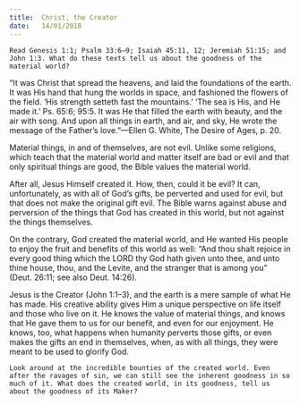 ```yaml
---
title:  Christ, the Creator
date:   14/01/2018
---
```


`Read Genesis 1:1; Psalm 33:6–9; Isaiah 45:11, 12; Jeremiah 51:15; and John 1:3. What do these texts tell us about the goodness of the material world?`
	
“It was Christ that spread the heavens, and laid the foundations of the earth. It was His hand that hung the worlds in space, and fashioned the flowers of the field. ‘His strength setteth fast the mountains.’ ‘The sea is His, and He made it.’ Ps. 65:6; 95:5. It was He that filled the earth with beauty, and the air with song. And upon all things in earth, and air, and sky, He wrote the message of the Father’s love.”—Ellen G. White, The Desire of Ages, p. 20.

Material things, in and of themselves, are not evil. Unlike some religions, which teach that the material world and matter itself are bad or evil and that only spiritual things are good, the Bible values the material world. 

After all, Jesus Himself created it. How, then, could it be evil? It can, unfortunately, as with all of God’s gifts, be perverted and used for evil, but that does not make the original gift evil. The Bible warns against abuse and perversion of the things that God has created in this world, but not against the things themselves. 

On the contrary, God created the material world, and He wanted His people to enjoy the fruit and benefits of this world as well: “And thou shalt rejoice in every good thing which the LORD thy God hath given unto thee, and unto thine house, thou, and the Levite, and the stranger that is among you” (Deut. 26:11; see also Deut. 14:26).

Jesus is the Creator (John 1:1–3), and the earth is a mere sample of what He has made. His creative ability gives Him a unique perspective on life itself and those who live on it. He knows the value of material things, and knows that He gave them to us for our benefit, and even for our enjoyment. He knows, too, what happens when humanity perverts those gifts, or even makes the gifts an end in themselves, when, as with all things, they were meant to be used to glorify God.

`Look around at the incredible bounties of the created world. Even after the ravages of sin, we can still see the inherent goodness in so much of it. What does the created world, in its goodness, tell us about the goodness of its Maker?`